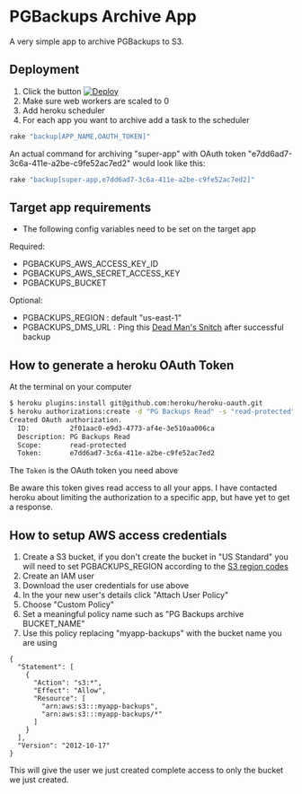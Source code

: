# PGBackups Archive App

A very simple app to archive PGBackups to S3.

## Deployment

1. Click the button [![Deploy](https://www.herokucdn.com/deploy/button.png)](https://heroku.com/deploy)
2. Make sure web workers are scaled to 0
3. Add heroku scheduler
4. For each app you want to archive add a task to the scheduler

```bash
rake "backup[APP_NAME,OAUTH_TOKEN]"
```

An actual command for archiving "super-app" with OAuth token "e7dd6ad7-3c6a-411e-a2be-c9fe52ac7ed2"
would look like this:

```bash
rake "backup[super-app,e7dd6ad7-3c6a-411e-a2be-c9fe52ac7ed2]"
```

## Target app requirements

* The following config variables need to be set on the target app

Required:

  * PGBACKUPS_AWS_ACCESS_KEY_ID
  * PGBACKUPS_AWS_SECRET_ACCESS_KEY
  * PGBACKUPS_BUCKET

Optional:

  * PGBACKUPS_REGION : default "us-east-1"
  * PGBACKUPS_DMS_URL : Ping this [Dead Man's Snitch](https://deadmanssnitch.com/) after successful backup

## How to generate a heroku OAuth Token

At the terminal on your computer

```bash
$ heroku plugins:install git@github.com:heroku/heroku-oauth.git
$ heroku authorizations:create -d "PG Backups Read" -s "read-protected"
Created OAuth authorization.
  ID:          2f01aac0-e9d3-4773-af4e-3e510aa006ca
  Description: PG Backups Read
  Scope:       read-protected
  Token:       e7dd6ad7-3c6a-411e-a2be-c9fe52ac7ed2
```

The `Token` is the OAuth token you need above

Be aware this token gives read access to all your apps.
I have contacted heroku about limiting the authorization to a specific app, but have yet to get a response.

## How to setup AWS access credentials

1. Create a S3 bucket, if you don't create the bucket in "US Standard" you will need to set PGBACKUPS_REGION according to the [S3 region codes](http://docs.aws.amazon.com/general/latest/gr/rande.html#s3_region)
2. Create an IAM user
3. Download the user credentials for use above
4. In the your new user's details click "Attach User Policy"
5. Choose "Custom Policy"
6. Set a meaningful policy name such as "PG Backups archive BUCKET_NAME"
7. Use this policy replacing "myapp-backups" with the bucket name you are using

```
{
  "Statement": [
    {
      "Action": "s3:*",
      "Effect": "Allow",
      "Resource": [
        "arn:aws:s3:::myapp-backups",
        "arn:aws:s3:::myapp-backups/*"
      ]
    }
  ],
  "Version": "2012-10-17"
}
```

This will give the user we just created complete access to only the bucket we just created.

